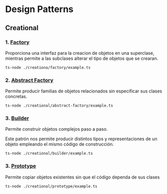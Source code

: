 # Design Patterns


## Creational

### 1. [Factory](./creational/factory/example.ts)

Proporciona una interfaz para la creacion de objetos en una superclase, mientras permite a las subclases alterar el tipo de objetos que se crearan.

```shell
ts-node ./creationa/factory/example.ts
```

### 2. [Abstract Factory](./creational/abstract-factory/example.ts)

Permite producir familias de objetos relacionados sin especificar sus clases concretas.

```shell
ts-node ./creational/abstract-factory/example.ts
```

### 3. [Builder](./creational/builder/example.ts)

Permite construir objetos complejos paso a paso. 

Este patrón nos permite producir distintos tipos y representaciones de un objeto empleando el mismo código de construcción.

```shell
ts-node ./creational/builder/example.ts
```

### 3. [Prototype](./creational/prototype/example.ts)

Permite copiar objetos existentes sin que el código dependa de sus clases

```shell
ts-node ./creational/prototype/example.ts
```
